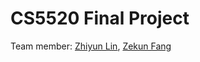 # CS5520 Final Project
Team member: [Zhiyun Lin](https://github.com/Jonax77), [Zekun Fang](https://github.com/zekun-fang)
